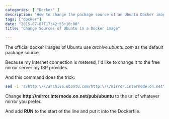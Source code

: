 ```yaml
---
categories: [ "Docker" ]
description: "How to change the package source of an Ubuntu Docker image to a local mirror."
tags: ["docker"]
date: "2015-07-07T17:42:55+10:00"
title: "Change Sources of Ubuntu in a Docker image"

---
```


The official docker images of Ubuntu use _archive.ubuntu.com_ as the default package source.

Because my Internet connection is metered, I'd like to change it to the free mirror server my ISP provides.

And this command does the trick:

``` bash
sed -i 's/http:\/\/archive.ubuntu.com/http:\/\/mirror.internode.on.net\/pub\/ubuntu/g' /etc/apt/sources.list
```

Change **http:\/\/mirror.internode.on.net\/pub\/ubuntu** to the url of whatever mirror you prefer.

And add **RUN** to the start of the line and put it into the Dockerfile.
